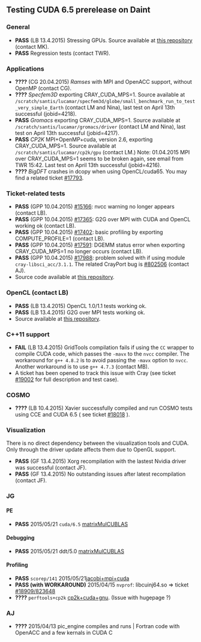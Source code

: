 ## Testing CUDA 6.5 prerelease on Daint

### General 
* **PASS** (LB 13.4.2015) Stressing GPUs. Source available at [this repository](https://github.com/lichinka/cuda-stress) (contact MK).
* **PASS** Regression tests (contact TWR).

### Applications
* **????** (CG 20.04.2015) _Ramses_ with MPI and OpenACC support, without OpenMP (contact CG).
* **????** _Specfem3D_ exporting CRAY_CUDA_MPS=1. Source available at ``/scratch/santis/lucamar/specfem3d/globe/small_benchmark_run_to_test_very_simple_Earth`` (contact LM and Nina), last test on April 13th successful (jobid=4218).
* **PASS** _Gromacs_ exporting CRAY_CUDA_MPS=1. Source available at ``/scratch/santis/lucamar/gromacs/driver`` (contact LM and Nina), last test on April 13th successful (jobid=4217).
* **PASS** _CP2K_ MPI+OpenMP+cuda, version 2.6, exporting CRAY_CUDA_MPS=1. Source available at ``/scratch/santis/lucamar/cp2k/gpu`` (contact LM.) Note: 01.04.2015 MPI over CRAY_CUDA_MPS=1 seems to be broken again, see email from TWR 15:42. Last test on April 13th successful (jobid=4216).
* **????** _BigDFT_ crashes in dcopy when using OpenCL/cuda65. You may find a related ticket [#17793](https://webrt.cscs.ch/Ticket/Display.html?id=17793).

### Ticket-related tests
* **PASS** (GPP 10.04.2015) [#15166](https://webrt.cscs.ch/Ticket/Display.html?id=15166): nvcc warning no longer appears (contact LB).
* **PASS** (GPP 10.04.2015) [#17365](https://webrt.cscs.ch/Ticket/Display.html?id=17365): G2G over MPI with CUDA and OpenCL working ok (contact LB).
* **PASS** (GPP 10.04.2015) [#17402](https://webrt.cscs.ch/Ticket/Display.html?id=17402): basic profiling by exporting COMPUTE_PROFILE=1 (contact LB).
* **PASS** (GPP 10.04.2015) [#17591](https://webrt.cscs.ch/Ticket/Display.html?id=17591): DGEMM status error when exporting CRAY_CUDA_MPS=1 no longer occurs (contact LB).
* **PASS** (GPP 10.04.2015) [#17988](https://webrt.cscs.ch/Ticket/Display.html?id=17988): problem solved with if using module ``cray-libsci_acc/3.1.1``. The related CrayPort bug is [#802506](https://crayport.cray.com/_layouts/cray.portal.bugs/BugDetails.aspx?BugId=821506) (contact AJ).
* Source code available at [this repository](https://github.com/lichinka/L2).


### OpenCL (contact LB)
* **PASS** (LB 13.4.2015) OpenCL 1.0/1.1 tests working ok.
* **PASS** (LB 13.4.2015) G2G over MPI tests working ok.
* Source available at [this repository](https://github.com/lichinka/opencl-training).


### C++11 support
* **FAIL** (LB 13.4.2015) GridTools compilation fails if using the ``CC`` wrapper to compile CUDA code, which passes the ``-mavx`` to the ``nvcc`` compiler. The workaround for ``g++ 4.8.2`` is to avoid passing the ``-mavx`` option to ``nvcc``. Another workaround is to use ``g++ 4.7.3`` (contact MB).
* A ticket has been opened to track this issue with Cray (see ticket [#19002](https://webrt.cscs.ch/Ticket/Display.html?id=19002) for full description and test case).


### COSMO
* **????** (LB 10.4.2015) Xavier successfully compiled and run COSMO tests using CCE and CUDA 6.5 ( see ticket [#18018](https://webrt.cscs.ch/Ticket/Display.html?id=18018) ).


### Visualization
There is no direct dependency between the visualization tools and CUDA. Only through the driver update affects them due to OpenGL support.
* **PASS** (GF 13.4.2015) Xorg recompilation with the lastest Nvidia driver was successful (contact JF).
* **PASS** (GF 13.4.2015) No outstanding issues after latest recompilation (contact JF).

### JG
#### PE
* **PASS** 2015/05/21 ``cuda/6.5`` [matrixMulCUBLAS](https://bitbucket.org/jgphpc/pug/issue/27/matrixmulcublas)

#### Debugging
* **PASS** 2015/05/21 ddt/5.0 [matrixMulCUBLAS](https://github.com/eth-cscs/parallel-debuggers/issues/51)

#### Profiling
* **PASS** ``scorep/141`` 2015/05/21[jacobi+mpi+cuda](https://bitbucket.org/jgphpc/pug/issue/7/jacobi-mpi-cuda)
* **PASS (with WORKAROUND)** 2015/04/15 ``nvprof``: libcuinj64.so => ticket [#18909/823648](https://webrt.cscs.ch/Ticket/Display.html?id=18909)
* **????** ``perftools+cp2k`` [cp2k+cuda+gnu](https://bitbucket.org/jgphpc/pug/issue/24/cp2k). (Issue with hugepage ?)
 
### AJ
* **????** 2015/04/13 pic_engine compiles and runs | Fortran code with OpenACC and a few kernals in CUDA C
